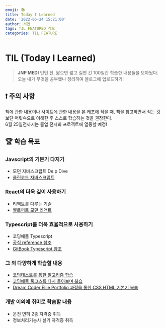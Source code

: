 ```yaml
---
emoji: 📚
title: Today I Learned
date: '2022-05-24 15:21:00'
author: 서연
tags: TIL FEATURED 각오
categories: TIL FEATURE
---
```


# TIL (Today I Learned)

> **JNP MEDI** 인턴 전, 짧으면 짧고 길면 긴 100일간 학습한 내용들을 모아뒀다.  
> 오늘 내가 무엇을 공부했나 정리하여 블로그에 업로드하기!

## ❗️ 주의 사항

책에 관한 내용이나 사이트에 관한 내용을 본 레포에 적을 때, 책을 참고하면서 적는 것보단 머릿속으로 이해한 후 스스로 학습하는 것을 권장한다.  
6월 25일전까지는 졸업 전시회 프로젝트에 열중할 예정!

## 🏆 학습 목표

### Javscript의 기본기 다지기

- 모던 자바스크립트 De p Dive
- [클린코드 자바스크립트](https://www.udemy.com/course/clean-code-js/learn/lecture/28091950?start=0#overview)

### React의 더욱 깊이 사용하기

- 리액트를 다루는 기술
- [벨로퍼트 모던 리액트](https://react.vlpt.us/)

### Typescript를 더욱 효율적으로 사용하기

- 코딩애플 Typescript
- [공식 reference 참조](https://www.typescriptlang.org/docs/handbook/typescript-from-scratch.html)
- [GitBook Typescript 참조](https://typescript-kr.github.io/)

### 그 외 다양하게 학습할 내용

- [코딩테스트를 통한 알고리즘 학습](https://programmers.co.kr/learn/challenges)
- [코딩애플 풀코스를 다시 돌아보며 복습](https://codingapple.com/)
- [Dream Coder Ellie Portfolio 과정을 통한 CSS HTML 기본기 복습](https://academy.dream-coding.com/courses/take/portfolio/lessons/14442427-css-variable)

### 개발 이외에 취미로 학습할 내용

- 운전 면허 2종 자격증 취득
- 정보처리기능사 실기 자격증 취득

```toc

```
